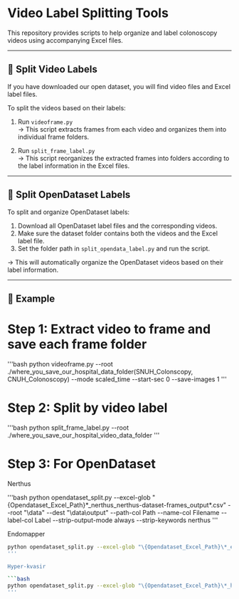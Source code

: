 # Video Label Splitting Tools

This repository provides scripts to help organize and label colonoscopy videos using accompanying Excel files.

---

## 📁 Split Video Labels

If you have downloaded our open dataset, you will find video files and Excel label files.

To split the videos based on their labels:

1. Run `videoframe.py`  
   → This script extracts frames from each video and organizes them into individual frame folders.

2. Run `split_frame_label.py`  
   → This script reorganizes the extracted frames into folders according to the label information in the Excel files.

---

## 📁 Split OpenDataset Labels

To split and organize OpenDataset labels:

1. Download all OpenDataset label files and the corresponding videos.
2. Make sure the dataset folder contains both the videos and the Excel label file.
3. Set the folder path in `split_opendata_label.py` and run the script.

→ This will automatically organize the OpenDataset videos based on their label information.

---

## 📌 Example


# Step 1: Extract video to frame and save each frame folder

'''bash
python videoframe.py --root ./where_you_save_our_hospital_data_folder(SNUH_Colonscopy, CNUH_Colonoscopy) --mode scaled_time --start-sec 0 --save-images 1
'''

# Step 2: Split by video label

'''bash
python split_frame_label.py --root ./where_you_save_our_hospital_video_data_folder
'''
# Step 3: For OpenDataset
Nerthus

'''bash
python opendataset_split.py --excel-glob "\{Opendataset_Excel_Path}\*_nerthus_nerthus-dataset-frames_output*.csv" --root "\data\" --dest "\data\output" --path-col Path --name-col Filename --label-col Label --strip-output-mode always --strip-keywords nerthus
'''

Endomapper

```bash
python opendataset_split.py --excel-glob "\{Opendataset_Excel_Path}\*_endomapper_*.csv" --root "\data\" --dest "\data\output" --path-col Path --name-col Filename --label-col Label --allow-substring
'''

Hyper-kvasir

```bash
python opendataset_split.py --excel-glob "\{Opendataset_Excel_Path}\*_hyper-kvasir_*.csv" --root "\data\" --dest "\data\output" --path-col Path --name-col Filename --label-col Label --allow-substring
'''
